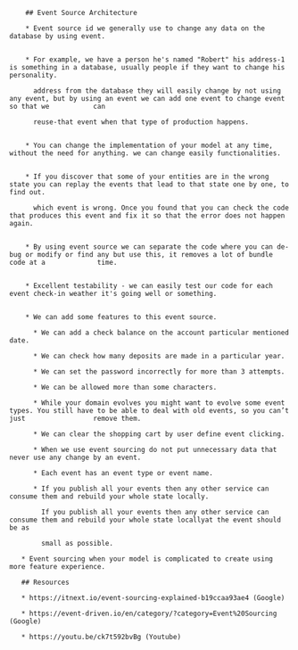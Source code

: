         ## Event Source Architecture 
        
        * Event source id we generally use to change any data on the database by using event.
        
        
        * For example, we have a person he's named "Robert" his address-1 is something in a database, usually people if they want to change his                     personality.
        
          address from the database they will easily change by not using any event, but by using an event we can add one event to change event so that we           can
          
          reuse-that event when that type of production happens.
          
        
        * You can change the implementation of your model at any time, without the need for anything. we can change easily functionalities.
        
        
        * If you discover that some of your entities are in the wrong state you can replay the events that lead to that state one by one, to find out.
        
          which event is wrong. Once you found that you can check the code that produces this event and fix it so that the error does not happen again.
          
          
        * By using event source we can separate the code where you can de-bug or modify or find any but use this, it removes a lot of bundle code at a             time.
        
        
        * Excellent testability - we can easily test our code for each event check-in weather it's going well or something.
        
        
        * We can add some features to this event source.
          
          * We can add a check balance on the account particular mentioned date.
          
          * We can check how many deposits are made in a particular year.
          
          * We can set the password incorrectly for more than 3 attempts.
          
          * We can be allowed more than some characters.

          * While your domain evolves you might want to evolve some event types. You still have to be able to deal with old events, so you can’t just                 remove them.
          
          * We can clear the shopping cart by user define event clicking.
          
          * When we use event sourcing do not put unnecessary data that never use any change by an event.

          * Each event has an event type or event name.

          * If you publish all your events then any other service can consume them and rebuild your whole state locally.

            If you publish all your events then any other service can consume them and rebuild your whole state locallyat the event should be as 
            
            small as possible.
        
       * Event sourcing when your model is complicated to create using more feature experience.
       
       ## Resources

       * https://itnext.io/event-sourcing-explained-b19ccaa93ae4 (Google)

       * https://event-driven.io/en/category/?category=Event%20Sourcing (Google)

       * https://youtu.be/ck7t592bvBg (Youtube)
